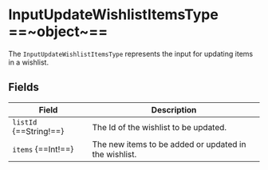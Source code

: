 # InputUpdateWishlistItemsType ==~object~==

The `InputUpdateWishlistItemsType` represents the input for updating items in a wishlist.

## Fields

| Field                                      | Description                                                     |
| ------------------------------------------ | --------------------------------------------------------------- |
| `listId` {==String!==}                     | The Id of the wishlist to be updated.                           |
| `items` {==Int!==}                         | The new items to be added or updated in the wishlist.           |
